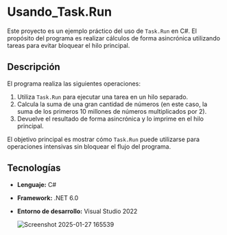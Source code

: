 # Usando_Task.Run


Este proyecto es un ejemplo práctico del uso de `Task.Run` en C#. El propósito del programa es realizar cálculos de forma asincrónica utilizando tareas para evitar bloquear el hilo principal.

## Descripción

El programa realiza las siguientes operaciones:
1. Utiliza `Task.Run` para ejecutar una tarea en un hilo separado.
2. Calcula la suma de una gran cantidad de números (en este caso, la suma de los primeros 10 millones de números multiplicados por 2).
3. Devuelve el resultado de forma asincrónica y lo imprime en el hilo principal.

El objetivo principal es mostrar cómo `Task.Run` puede utilizarse para operaciones intensivas sin bloquear el flujo del programa.

## Tecnologías

- **Lenguaje:** C#
- **Framework:** .NET 6.0
- **Entorno de desarrollo:** Visual Studio 2022

  ![Screenshot 2025-01-27 165539](https://github.com/user-attachments/assets/f29a06a3-e4bf-48b4-a5d6-ec5ec914112b)

